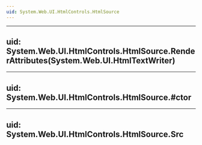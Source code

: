 ```yaml
---
uid: System.Web.UI.HtmlControls.HtmlSource
---
```


---
uid: System.Web.UI.HtmlControls.HtmlSource.RenderAttributes(System.Web.UI.HtmlTextWriter)
---

---
uid: System.Web.UI.HtmlControls.HtmlSource.#ctor
---

---
uid: System.Web.UI.HtmlControls.HtmlSource.Src
---

